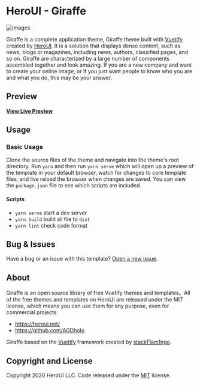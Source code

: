 # HeroUI - Giraffe

![images](images/preview.png)

Giraffe is a complete application theme, Giraffe theme built with [Vuetify](https://vuetifyjs.com/) created by [HeroUI](https://heroui.net/). It is a solution that displays dense content, such as news, blogs or magazines, including news, authors, classified pages, and so on.
Giraffe are characterized by a large number of components assembled together and look amazing.
If you are a new company and want to create your online image, or if you just want people to know who you are and what you do, this may be your answer.

## Preview

**[View Live Preview](https://giraffe.heroui.net/)**

## Usage

### Basic Usage

Clone the source files of the theme and navigate into the theme's root directory. Run `yarn` and then run `yarn serve` which will open up a preview of the template in your default browser, watch for changes to core template files, and live reload the browser when changes are saved. You can view the `package.json` file to see which scripts are included.

#### Scripts

- `yarn serve` start a dev server
- `yarn build` build all file to `dist`
- `yarn lint` check code format

## Bug & Issues

Have a bug or an issue with this template? [Open a new issue](https://github.com/AGDholo/giraffe/issues).

## About

Giraffe is an open source library of free Vuetify themes and templates。All of the free themes and templates on HeroUI are released under the MIT license, which means you can use them for any purpose, even for commercial projects.

- <https://heroui.net/>
- <https://github.com/AGDholo>

Giraffe based on the [Vuetify](https://vuetifyjs.com/) framework created by [stackFlam1ngo](https://twitter.com/stackFlam1ngo).

## Copyright and License

Copyright 2020 HeroUI LLC. Code released under the [MIT](https://github.com/AGDholo/giraffe/blob/master/LICENSE) license.
